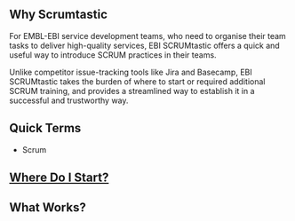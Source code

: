 
## Why Scrumtastic

For EMBL-EBI service development teams, who need to organise their team tasks to deliver high-quality services,  EBI SCRUMtastic offers a quick and useful way to introduce SCRUM practices in their teams.

Unlike competitor issue-tracking tools like Jira and Basecamp, EBI SCRUMtastic takes the burden of where to start or required additional SCRUM training, and provides a streamlined way to establish it in a successful and trustworthy way.

## Quick Terms

* Scrum

## [Where Do I Start?](where-do-we-start.md)

## What Works?
